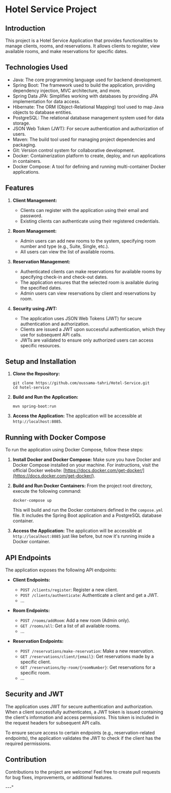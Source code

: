 # Hotel Service Project

## Introduction

This project is a Hotel Service Application that provides functionalities to manage clients, rooms, and reservations. It allows clients to register, view available rooms, and make reservations for specific dates.

## Technologies Used

- Java: The core programming language used for backend development. 
- Spring Boot: The framework used to build the application, providing dependency injection, MVC architecture, and more.
- Spring Data JPA: Simplifies working with databases by providing JPA implementation for data access.
- Hibernate: The ORM (Object-Relational Mapping) tool used to map Java objects to database entities.
- PostgreSQL: The relational database management system used for data storage.
- JSON Web Token (JWT): For secure authentication and authorization of users.
- Maven: The build tool used for managing project dependencies and packaging.
- Git: Version control system for collaborative development.
- Docker: Containerization platform to create, deploy, and run applications in containers.
- Docker Compose: A tool for defining and running multi-container Docker applications.

## Features

1. **Client Management:**
   - Clients can register with the application using their email and password.
   - Existing clients can authenticate using their registered credentials.

2. **Room Management:**
   - Admin users can add new rooms to the system, specifying room number and type (e.g., Suite, Single, etc.).
   - All users can view the list of available rooms.

3. **Reservation Management:**
   - Authenticated clients can make reservations for available rooms by specifying check-in and check-out dates.
   - The application ensures that the selected room is available during the specified dates.
   - Admin users can view reservations by client and reservations by room.

4. **Security using JWT:**
   - The application uses JSON Web Tokens (JWT) for secure authentication and authorization.
   - Clients are issued a JWT upon successful authentication, which they use for subsequent API calls.
   - JWTs are validated to ensure only authorized users can access specific resources.

## Setup and Installation

1. **Clone the Repository:**
   ```
   git clone https://github.com/oussama-tahri/Hotel-Service.git
   cd hotel-service
   ```

2. **Build and Run the Application:**
   ```
   mvn spring-boot:run
   ```

3. **Access the Application:**
   The application will be accessible at `http://localhost:8085`.

## Running with Docker Compose

To run the application using Docker Compose, follow these steps:

1. **Install Docker and Docker Compose:**
   Make sure you have Docker and Docker Compose installed on your machine. For instructions, visit the official Docker website: [https://docs.docker.com/get-docker/](https://docs.docker.com/get-docker/).

2. **Build and Run Docker Containers:**
   From the project root directory, execute the following command:
   ```
   docker-compose up
   ```
   This will build and run the Docker containers defined in the `compose.yml` file. It includes the Spring Boot application and a PostgreSQL database container.

3. **Access the Application:**
   The application will be accessible at `http://localhost:8085` just like before, but now it's running inside a Docker container.

## API Endpoints

The application exposes the following API endpoints:

- **Client Endpoints:**
  - `POST /clients/register`: Register a new client.
  - `POST /clients/authenticate`: Authenticate a client and get a JWT.
  - ...

- **Room Endpoints:**
  - `POST /rooms/addRoom`: Add a new room (Admin only).
  - `GET /rooms/all`: Get a list of all available rooms.
  - ...

- **Reservation Endpoints:**
  - `POST /reservations/make-reservation`: Make a new reservation.
  - `GET /reservations/client/{email}`: Get reservations made by a specific client.
  - `GET /reservations/by-room/{roomNumber}`: Get reservations for a specific room.
  - ...

## Security and JWT

The application uses JWT for secure authentication and authorization. When a client successfully authenticates, a JWT token is issued containing the client's information and access permissions. This token is included in the request headers for subsequent API calls.

To ensure secure access to certain endpoints (e.g., reservation-related endpoints), the application validates the JWT to check if the client has the required permissions.

## Contribution

Contributions to the project are welcome! Feel free to create pull requests for bug fixes, improvements, or additional features.

---"
